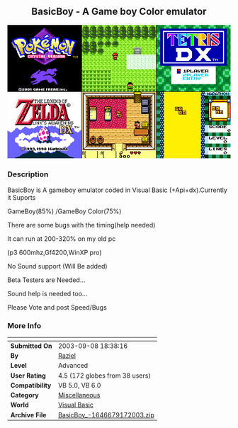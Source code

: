 ﻿<div align="center">

## BasicBoy \- A Game boy Color emulator

<img src="PIC20039171735415764.gif">
</div>

### Description

BasicBoy is A gameboy emulator coded in Visual Basic (+Api+dx).Currently it Suports

GameBoy(85%) /GameBoy Color(75%)

There are some bugs with the timing(help needed)

It can run at 200-320% on my old pc

(p3 600mhz,Gf4200,WinXP pro)

No Sound support (Will Be added)

Beta Testers are Needed...

Sound help is needed too...

Please Vote and post Speed/Bugs
 
### More Info
 


<span>             |<span>
---                |---
**Submitted On**   |2003-09-08 18:38:16
**By**             |[Raziel](https://github.com/Planet-Source-Code/PSCIndex/blob/master/ByAuthor/raziel.md)
**Level**          |Advanced
**User Rating**    |4.5 (172 globes from 38 users)
**Compatibility**  |VB 5\.0, VB 6\.0
**Category**       |[Miscellaneous](https://github.com/Planet-Source-Code/PSCIndex/blob/master/ByCategory/miscellaneous__1-1.md)
**World**          |[Visual Basic](https://github.com/Planet-Source-Code/PSCIndex/blob/master/ByWorld/visual-basic.md)
**Archive File**   |[BasicBoy\_\-1646679172003\.zip](https://github.com/Planet-Source-Code/raziel-basicboy-a-game-boy-color-emulator__1-48588/archive/master.zip)








